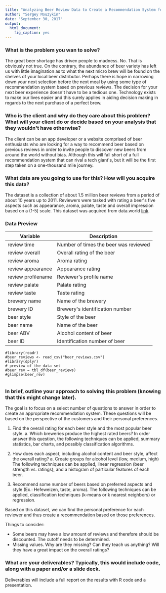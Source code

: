 ```yaml
---
title: "Analyzing Beer Review Data to Create a Recommendation System for Beer"
author: "Sergey Mouzykin"
date: "September 30, 2017"
output: 
  html_document: 
    fig_caption: yes
---
```



### What is the problem you wan to solve?

The great beer shortage has driven people to madness. No. That is obviously not true. On the contrary, the abundance of beer variety has left us with little imagination as to what the next micro brew will be found on the shelves of your local beer distributor. Perhaps there is hope in narrowing down your next selection before the next meal by using some type of recommendation system based on previous reviews. The decision for your next beer experience doesn't have to be a tedious one. Technology exists to make our lives easier and this surely applies in aiding decision making in regards to the next purchase of a perfect brew.

### Who is the client and why do they care about this problem? What will your client do or decide based on your analysis that they wouldn't have otherwise?

The client can be an app developer or a website comprised of beer enthusiasts who are looking for a way to recommend beer based on previous reviews in order to invite people to discover new beers from around the world without bias. Although this will fall short of a full recommendation system that can rival a tech giant's, but it will be the first step taken on a one-thousand mile journey. 


### What data are you going to use for this? How will you acquire this data?

The dataset is a collection of about 1.5 million beer reviews from a period of about 10 years up to 2011. Reviewers were tasked with rating a beer's five aspects such as appearance, aroma, palate, taste and overall impression based on a (1-5) scale. This dataset was acquired from data.world [link](https://data.world/socialmediadata/beeradvocate).

### Data Preview
|Variable|Description|
|----|----|
|review time| Number of times the beer was reviewed
|review overall| Overall rating of the beer 
|review aroma| Aroma rating
|review appearance| Appearance rating
|review profilename| Reviewer's profile name
|review palate| Palate rating
|review taste| Taste rating 
|brewery name| Name of the brewery
|brewery ID| Brewery's identification number
|beer style| Style of the beer
|beer name| Name of the beer
|beer ABV| Alcohol content of beer
|beer ID| Identification number of beer

```{r, message=FALSE, warning=FALSE}
#library(readr)
#beer_reviews <- read_csv("beer_reviews.csv")
#library(dplyr)
# preview of the data set
#beer_rev = tbl_df(beer_reviews)
#glimpse(beer_rev)


```


### In brief, outline your approach to solving this problem (knowing that this might change later).

The goal is to focus on a select number of questions to answer in order to create an appropriate recommendation system. These questions will be based on the perspective of the customers and their personal preferences. 

1. Find the overall rating for each beer style and the most popular beer style.
  a. Which breweries produce the highest rated beers?
In order answer this question, the following techniques can be applied, summary statistics, bar charts, and possibly classification algorithms.
  
2. How does each aspect, including alcohol content and beer style, affect the overall rating?
  a. Create groups for alcohol level (low, medium, high)
The following techniques can be applied, linear regression (beer strength vs. ratings), and a histogram of particular features of each beer.
  
3. Recommend some number of beers based on preferred aspects and style (Ex.: Hefeweizen, taste, aroma). 
The following techniques can be applied, classification techniques (k-means or k nearest neighbors) or regression.

Based on this dataset, we can find the personal preference for each reviewer and thus create a recommendation based on those preferences. 

Things to consider:

* Some beers may have a low amount of reviews and therefore should be discounted. The cutoff needs to be determined. 
* Missing values. Why are they missing? Can they teach us anything? Will they have a great impact on the overall ratings? 

### What are your deliverables? Typically, this would include code, along with a paper and/or a slide deck.
Deliverables will include a full report on the results with R code and a presentation.   

